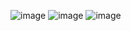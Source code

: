![image](https://github.com/ykofficial15/Hotwax-Task/assets/112858637/51da3eed-b05c-4227-b94c-c2e53478458c)
![image](https://github.com/ykofficial15/Hotwax-Task/assets/112858637/6482ad4c-eb98-451a-9dd1-84318e8210c3)
![image](https://github.com/ykofficial15/Hotwax-Task/assets/112858637/edb3bdb1-3507-4812-9284-028254f41fb6)
